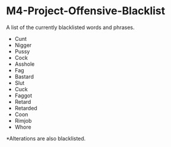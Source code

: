 # M4-Project-Offensive-Blacklist
A list of the currently blacklisted words and phrases.

- Cunt
- Nigger
- Pussy
- Cock
- Asshole
- Fag
- Bastard
- Slut
- Cuck
- Faggot
- Retard
- Retarded
- Coon
- Rimjob
- Whore

*Alterations are also blacklisted.
